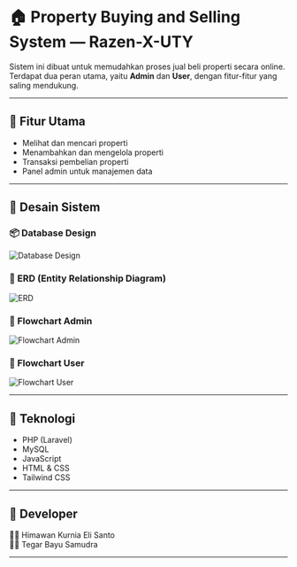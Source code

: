 # 🏠 Property Buying and Selling System — Razen-X-UTY

Sistem ini dibuat untuk memudahkan proses jual beli properti secara online. Terdapat dua peran utama, yaitu **Admin** dan **User**, dengan fitur-fitur yang saling mendukung.

---

## 📌 Fitur Utama

- Melihat dan mencari properti
- Menambahkan dan mengelola properti
- Transaksi pembelian properti
- Panel admin untuk manajemen data

---

## 🧩 Desain Sistem

### 📦 Database Design  
![Database Design](https://github.com/user-attachments/assets/728cf094-d8a3-4dce-86f8-0f00a8a4c662)

### 🔗 ERD (Entity Relationship Diagram)  
![ERD](https://github.com/user-attachments/assets/a2a03c21-990d-45ff-a9c2-871f8d3791a6)

### 🧭 Flowchart Admin  
![Flowchart Admin](https://github.com/user-attachments/assets/3ba09635-e948-468d-bb53-66b230323bc2)

### 👤 Flowchart User  
![Flowchart User](https://github.com/user-attachments/assets/16befc02-35f3-4851-b66b-0758c0576eb8)

---

## 🚀 Teknologi

- PHP (Laravel)
- MySQL
- JavaScript
- HTML & CSS
- Tailwind CSS

---

## 🙌 Developer

🧑‍💻 Himawan Kurnia Eli Santo  
🧑‍💻 Tegar Bayu Samudra

---

